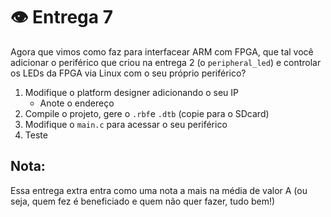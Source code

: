 # 👁 Entrega 7

Agora que vimos como faz para interfacear ARM com FPGA, que tal você
adicionar o periférico que criou na entrega 2 (o `peripheral_led`) e
controlar os LEDs da FPGA via Linux com o seu próprio periférico?

1. Modifique o platform designer adicionando o seu IP
   - Anote o endereço 
1. Compile o projeto, gere o `.rbf`e `.dtb` (copie para o SDcard)
1. Modifique o `main.c` para acessar o seu periférico
1. Teste

## Nota:

Essa entrega extra entra como uma nota a mais na média de valor A (ou seja, quem
fez é beneficiado e quem não quer fazer, tudo bem!)
